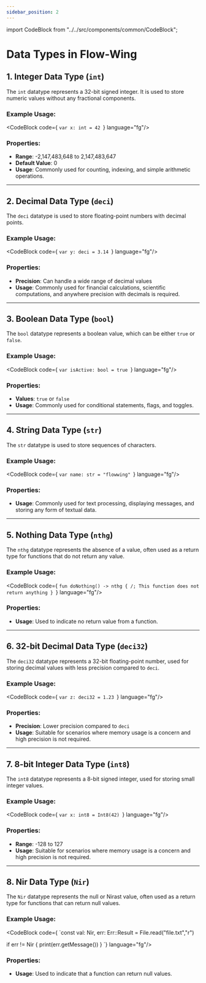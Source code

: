 ```yaml
---
sidebar_position: 2
---
```


import CodeBlock from "../../src/components/common/CodeBlock";

# Data Types in Flow-Wing

## 1. Integer Data Type (`int`)

The `int` datatype represents a 32-bit signed integer. It is used to store numeric values without any fractional components.

### Example Usage:

<CodeBlock code={
`var x: int = 42
`} language="fg"/>

### Properties:

- **Range**: -2,147,483,648 to 2,147,483,647
- **Default Value**: 0
- **Usage**: Commonly used for counting, indexing, and simple arithmetic operations.

---

## 2. Decimal Data Type (`deci`)

The `deci` datatype is used to store floating-point numbers with decimal points.

### Example Usage:

<CodeBlock code={
`var y: deci = 3.14
`} language="fg"/>

### Properties:

- **Precision**: Can handle a wide range of decimal values
- **Usage**: Commonly used for financial calculations, scientific computations, and anywhere precision with decimals is required.

---

## 3. Boolean Data Type (`bool`)

The `bool` datatype represents a boolean value, which can be either `true` or `false`.

### Example Usage:

<CodeBlock code={
`var isActive: bool = true
`} language="fg"/>

### Properties:

- **Values**: `true` or `false`
- **Usage**: Commonly used for conditional statements, flags, and toggles.

---

## 4. String Data Type (`str`)

The `str` datatype is used to store sequences of characters.

### Example Usage:

<CodeBlock code={
`var name: str = "flowwing"
`} language="fg"/>

### Properties:

- **Usage**: Commonly used for text processing, displaying messages, and storing any form of textual data.

---

## 5. Nothing Data Type (`nthg`)

The `nthg` datatype represents the absence of a value, often used as a return type for functions that do not return any value.

### Example Usage:

<CodeBlock code={
`fun doNothing() -> nthg {
    /; This function does not return anything
}
`} language="fg"/>

### Properties:

- **Usage**: Used to indicate no return value from a function.

---

## 6. 32-bit Decimal Data Type (`deci32`)

The `deci32` datatype represents a 32-bit floating-point number, used for storing decimal values with less precision compared to `deci`.

### Example Usage:

<CodeBlock code={
`var z: deci32 = 1.23
`} language="fg"/>

### Properties:

- **Precision**: Lower precision compared to `deci`
- **Usage**: Suitable for scenarios where memory usage is a concern and high precision is not required.

---

## 7. 8-bit Integer Data Type (`int8`)

The `int8` datatype represents a 8-bit signed integer, used for storing small integer values.

### Example Usage:

<CodeBlock code={
`var x: int8 = Int8(42)
`} language="fg"/>

### Properties:

- **Range**: -128 to 127
- **Usage**: Suitable for scenarios where memory usage is a concern and high precision is not required.

---

## 8. Nir Data Type (`Nir`)

The `Nir` datatype represents the null or Nirast value, often used as a return type for functions that can return null values.

### Example Usage:

<CodeBlock code={
`const val: Nir, err: Err::Result = File.read("file.txt","r")

if err != Nir {
  print(err.getMessage())
}
`} language="fg"/>

### Properties:

- **Usage**: Used to indicate that a function can return null values.
